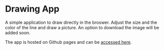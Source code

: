 # Drawing App

A simple application to draw directly in the broswer. Adjust the size and the color of the line and draw a picture. An option to download the image will be added soon.

The app is hosted on Github pages and can be [accessed here](https://fullstackseb.github.io/drawing-app/).
